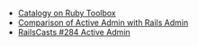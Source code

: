 - [Catalogy on Ruby Toolbox](https://www.ruby-toolbox.com/categories/rails_admin_interfaces)  
- [Comparison of Active Admin with Rails Admin](http://batsov.com/articles/2011/11/20/admin-interfaces-for-rails-apps-railsadmin-vs-activeadmin/)  
- [RailsCasts #284 Active Admin](http://railscasts.com/episodes/284-active-admin)
